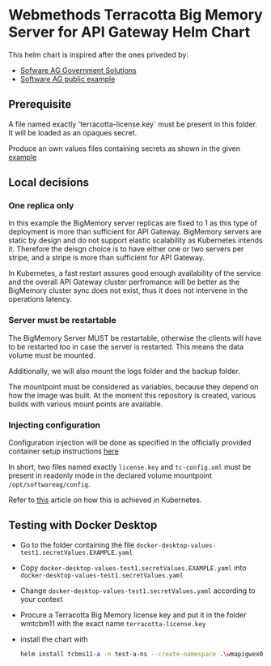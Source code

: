 # Webmethods Terracotta Big Memory Server for API Gateway Helm Chart

This helm chart is inspired after the ones priveded by:

- [Sofware AG Government Solutions](https://github.com/softwareag-government-solutions/saggov-helm-charts/tree/main/src/webmethods-terracotta)
- [Software AG public example](https://github.com/SoftwareAG/webmethods-api-gateway/tree/master/samples/kubernetes/helm/cluster-deployment/apigateway/charts/terracotta)

## Prerequisite

A file named exactly 'terracotta-license.key` must be present in this folder.
It will be loaded as an opaques secret.

Produce an own values files containing secrets as shown in the given [example](../../docker-desktop-values-test1.secretValues.EXAMPLE.yaml)

## Local decisions

### One replica only

In this example the BigMemory server replicas are fixed to 1 as this type of deployment is more than sufficient for API Gateway. BigMemory servers are static by design and do not support elastic scalability as Kubernetes intends it. Therefore the deisgn choice is to have either one or two servers per stripe, and a stripe is more than sufficient for API Gateway.

In Kubernetes, a fast restart assures good enough availability of the service and the overall API Gateway cluster perfromance will be better as the BigMemory cluster sync does not exist, thus it does not intervene in the operations latency.

### Server must be restartable

The BigMemory Server MUST be restartable, otherwise the clients will have to be restarted too in case the server is restarted. This means the data volume must be mounted.

Additionally, we will also mount the logs folder and the backup folder.

The mountpoint must be considered as variables, because they depend on how the image was built. At the moment this repository is created, various builds with various mount points are available.

### Injecting configuration

Configuration injection will be done as specified in the officially provided container setup instructions [here](https://containers.softwareag.com/products/bigmemorymax-server)

In short, two files named exactly `license.key` and `tc-config.xml` must be present in readonly mode in the declared volume mountpoint `/opt/softwareag/config`.

Refer to [this](https://stackoverflow.com/questions/59855142/use-a-single-volume-to-mount-multiple-files-from-secrets-or-configmaps) article on how this is achieved in Kubernetes.

## Testing with Docker Desktop

- Go to the folder containing the file `docker-desktop-values-test1.secretValues.EXAMPLE.yaml`
- Copy `docker-desktop-values-test1.secretValues.EXAMPLE.yaml` into `docker-desktop-values-test1.secretValues.yaml`
- Change `docker-desktop-values-test1.secretValues.yaml` according to your context
- Procure a Terracotta Big Memory license key and put it in the folder wmtcbm11 with the exact name `terracotta-license.key`
- install the chart with

    ```sh
    helm install tcbms11-a -n test-a-ns --create-namespace .\wmapigwex01\charts\wmtcbm11\ --values .\wmapigwex01\docker-desktop-values-test1
    ```
